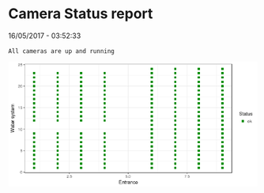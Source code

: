 Camera Status report
================
16/05/2017 - 03:52:33

    All cameras are up and running

![](camreport_files/figure-markdown_github/unnamed-chunk-2-1.png)
